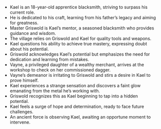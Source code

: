 - Kael is an 18-year-old apprentice blacksmith, striving to surpass his current role.
- He is dedicated to his craft, learning from his father’s legacy and aiming for greatness.
- Master Griswold is Kael’s mentor, a seasoned blacksmith who provides guidance and wisdom.
- The village relies on Griswold and Kael for quality tools and weapons.
- Kael questions his ability to achieve true mastery, expressing doubt about his potential.
- Griswold acknowledges Kael’s potential but emphasizes the need for dedication and learning from mistakes.
- Vayne, a privileged daughter of a wealthy merchant, arrives at the workshop to check on her commissioned dagger.
- Vayne’s demeanor is irritating to Griswold and stirs a desire in Kael to prove himself.
- Kael experiences a strange sensation and discovers a faint glow emanating from the metal he’s working with.
- Griswold recognizes this as Kael beginning to tap into a hidden potential.
- Kael feels a surge of hope and determination, ready to face future challenges.
- An ancient force is observing Kael, awaiting an opportune moment to intervene.